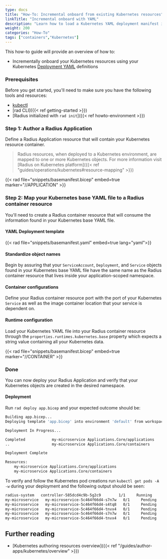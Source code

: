 ```yaml
---
type: docs
title: "How-To: Incremental onboard from existing Kubernetes resources"
linkTitle: "Incremental onboard with YAML"
description: "Learn how to load a Kubernetes YAML deployment manifest into Radius and have Radius override properties on top of the user-given base resources"
weight: 200
categories: "How-To"
tags: ["containers","Kubernetes"]
---
```


This how-to guide will provide an overview of how to:

- Incrementally onboard your Kubernetes resources using your Kubernetes [Deployment YAML](https://kubernetes.io/docs/concepts/workloads/controllers/deployment/#writing-a-deployment-spec) definitions

### Prerequisites

Before you get started, you'll need to make sure you have the following tools and resources:

- [kubectl](https://kubernetes.io/docs/tasks/tools/install-kubectl/)
- [rad CLI]({{< ref getting-started >}})
- [Radius initialized with `rad init`]({{< ref howto-environment >}})

### Step 1: Author a Radius Application

Define a Radius Application resource that will contain your Kubernetes resource container.

> Radius resources, when deployed to a Kubernetes environment, are mapped to one or more Kubernetes objects. For more information visit [Radius on Kubernetes platform]({{< ref "guides/operations/kubernetes#resource-mapping" >}})

{{< rad file="snippets/basemanifest.bicep" embed=true marker="//APPLICATION" >}}

### Step 2: Map your Kubernetes base YAML file to a Radius container resource

You'll need to create a Radius container resource that will consume the information found in your Kubernetes base YAML file.

#### YAML Deployment template

{{< rad file="snippets/basemanifest.yaml" embed=true lang="yaml">}}

#### Standardize object names

Begin by assuring that your `ServiceAccount`, `Deployment`, and `Service` objects found in your Kubernetes base YAML file have the same name as the Radius container resource that lives inside your application-scoped namespace.

#### Container configurations

Define your Radius container resource port with the port of your Kubernetes `Service` as well as the image container location that your service is dependent on.

#### Runtime configuration

Load your Kubernetes YAML file into your Radius container resource through the `properties.runtimes.kubernetes.base` property which expects a string value containing all your Kubernetes data.

{{< rad file="snippets/basemanifest.bicep" embed=true marker="//CONTAINER" >}}

### Done

You can now deploy your Radius Application and verify that your Kubernetes objects are created in the desired namespace. 

#### Deployment

Run `rad deploy app.bicep` and your expected outcome should be:

```bash
Building app.bicep...
Deploying template 'app.bicep' into environment 'default' from workspace 'default'...

Deployment In Progress...

Completed            my-microservice Applications.Core/applications
..                   my-microservice Applications.Core/containers

Deployment Complete

Resources:
    my-microservice Applications.Core/applications
    my-microservice Applications.Core/containers
```

To verify and follow the Kubernetes pod creations run `kubectl get pods -A -w` during your deployment and the following output should be seen:

```bash
radius-system   controller-585dcd4c9b-5g2c9        1/1     Running            5 (91s ago)     13m
my-microservice   my-microservice-5c464f66d4-s7n7w   0/1     Pending            0               0s
my-microservice   my-microservice-5c464f66d4-s4tq8   0/1     Pending            0               0s
my-microservice   my-microservice-5c464f66d4-tnvx4   0/1     Pending            0               0s
my-microservice   my-microservice-5c464f66d4-s7n7w   0/1     Pending            0               0s
my-microservice   my-microservice-5c464f66d4-tnvx4   0/1     Pending            0               0s
```

## Further reading

- [Kubernetes authoring resources overview]({{< ref "/guides/author-apps/kubernetes/overview" >}})
